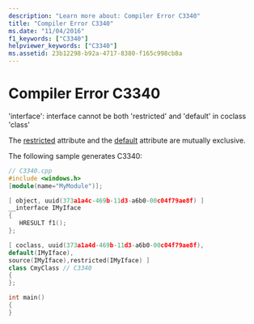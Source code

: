 ```yaml
---
description: "Learn more about: Compiler Error C3340"
title: "Compiler Error C3340"
ms.date: "11/04/2016"
f1_keywords: ["C3340"]
helpviewer_keywords: ["C3340"]
ms.assetid: 23b12298-b92a-4717-8380-f165c998cb8a
---
```

# Compiler Error C3340

'interface': interface cannot be both 'restricted' and 'default' in coclass 'class'

The [restricted](../../windows/attributes/restricted.md) attribute and the [default](../../windows/attributes/default-cpp.md) attribute are mutually exclusive.

The following sample generates C3340:

```cpp
// C3340.cpp
#include <windows.h>
[module(name="MyModule")];

[ object, uuid(373a1a4c-469b-11d3-a6b0-00c04f79ae8f) ]
__interface IMyIface
{
   HRESULT f1();
};

[ coclass, uuid(373a1a4d-469b-11d3-a6b0-00c04f79ae8f),
default(IMyIface),
source(IMyIface),restricted(IMyIface) ]
class CmyClass // C3340
{
};

int main()
{
}
```
